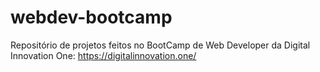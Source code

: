 # webdev-bootcamp

Repositório de projetos feitos no BootCamp de Web Developer da Digital Innovation One: https://digitalinnovation.one/
